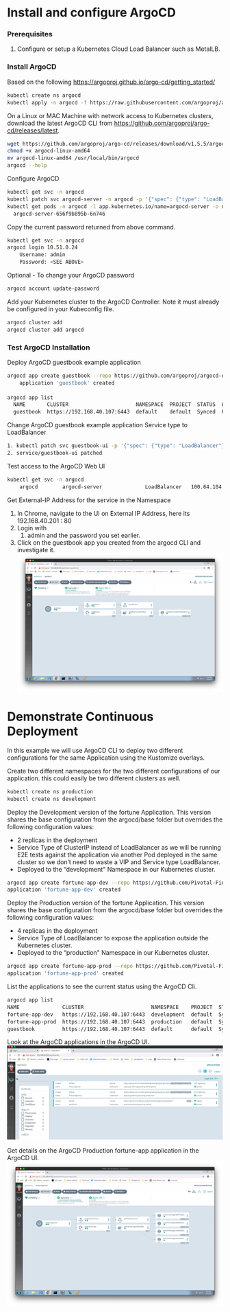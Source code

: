 # Install and configure ArgoCD

### Prerequisites
1. Configure or setup a Kubernetes Cloud Load Balancer such as MetalLB.

### Install ArgoCD
Based on the following https://argoproj.github.io/argo-cd/getting_started/

```bash
kubectl create ns argocd
kubectl apply -n argocd -f https://raw.githubusercontent.com/argoproj/argo-cd/stable/manifests/install.yaml 
```

On a Linux or MAC Machine with network access to Kubernetes clusters,  download the latest ArgoCD CLI from https://github.com/argoproj/argo-cd/releases/latest. 

```bash
wget https://github.com/argoproj/argo-cd/releases/download/v1.5.5/argocd-linux-amd64 .
chmod +x argocd-linux-amd64
mv argocd-linux-amd64 /usr/local/bin/argocd
argocd --help
```

Configure ArgoCD

```bash
kubectl get svc -n argocd
kubectl patch svc argocd-server -n argocd -p '{"spec": {"type": "LoadBalancer"}}'
kubectl get pods -n argocd -l app.kubernetes.io/name=argocd-server -o name | cut -d'/' -f 2
  argocd-server-656f9b895b-6n746
```
Copy the current password returned from above command. 
```bash
kubectl get svc -n argocd
argocd login 10.51.0.24
    Username: admin
    Password: <SEE ABOVE>
```

Optional - To change your ArgoCD password 
```bash
argocd account update-password
```

Add your Kubernetes cluster to the ArgoCD Controller. Note it must already be configured in your Kubeconfig file.
```bash
argocd cluster add
argocd cluster add argocd
```

### Test ArgoCD Installation

Deploy ArgoCD guestbook example application

```bash
argocd app create guestbook --repo https://github.com/argoproj/argocd-example-apps.git --path guestbook --dest-server https://192.168.40.107:6443 --dest-namespace default --sync-policy automated
    application 'guestbook' created
    
argocd app list
  NAME       CLUSTER                      NAMESPACE  PROJECT  STATUS  HEALTH   SYNCPOLICY  CONDITIONS  REPO                                                 PATH       TARGET
  guestbook  https://192.168.40.107:6443  default    default  Synced  Healthy  <none>      <none>      https://github.com/argoproj/argocd-example-apps.git  guestbook
```
Change ArgoCD guestbook example application Service type to LoadBalancer


```bash
1. kubectl patch svc guestbook-ui -p '{"spec": {"type": "LoadBalancer"}}'
2. service/guestbook-ui patched
```
Test access to the ArgoCD Web UI

```bash
kubectl get svc -n argocd
    argocd        argocd-server              LoadBalancer   100.64.104.223   192.168.40.201   80:30962/TCP,443:32173/TCP   33m
```
Get External-IP Address for the   <argocd-server>  service in the <argocd>  Namespace

1. In Chrome, navigate to the UI on External IP Address, here its 192.168.40.201 : 80
2. Login with 
    1. admin and the password you set earlier.
3. Click on the guestbook app you created from the argocd CLI and investigate it.
![Image of App guestbook](../guestbook-app.png)


# Demonstrate Continuous Deployment 

In this example we will use ArgoCD CLI to deploy two different configurations for the same Application using the Kustomize overlays. 

Create two different namespaces for the two different configurations of our application. this could easily be two different clusters as well.

```bash
kubectl create ns production
kubectl create ns development
```

Deploy the Development version of the fortune Application. This version shares the base configuration from the argocd/base folder but overrides the following configuration values:
- 2 replicas in the deployment
- Service Type of ClusterIP instead of LoadBalancer as we will be running E2E tests against the application via another Pod deployed in the same cluster so we don’t need to waste a VIP and Service type LoadBalancer.  
- Deployed to the “development" Namespace in our Kubernetes cluster.

```bash
argocd app create fortune-app-dev --repo https://github.com/Pivotal-Field-Engineering/tkg-lab.git --revision argocd-integration-exercise --path argocd/dev --dest-server https://192.168.40.107:6443 --dest-namespace development --sync-policy automated
application 'fortune-app-dev' created
```
Deploy the Production version of the fortune Application. This version shares the base configuration from the argocd/base folder but overrides the following configuration values:
- 4 replicas in the deployment
- Service Type of LoadBalancer to expose the application outside the Kubernetes cluster.
- Deployed to the “production" Namespace in our Kubernetes cluster.
```bash
argocd app create fortune-app-prod --repo https://github.com/Pivotal-Field-Engineering/tkg-lab.git --revision argocd-integration-exercise --path argocd/production --dest-server https://192.168.40.107:6443 --dest-namespace production --sync-policy automated
application 'fortune-app-prod' created
```
List the applications to see the current status using the ArgoCD Cli.

```bash
argocd app list                                       
NAME              CLUSTER                      NAMESPACE    PROJECT  STATUS  HEALTH       SYNCPOLICY  CONDITIONS  REPO                                                      PATH               TARGET
fortune-app-dev   https://192.168.40.107:6443  development  default  Synced  Progressing  Auto        <none>      https://github.com/Pivotal-Field-Engineering/tkg-lab.git  argocd/dev         argocd-integration-exercise
fortune-app-prod  https://192.168.40.107:6443  production   default  Synced  Progressing  Auto        <none>      https://github.com/Pivotal-Field-Engineering/tkg-lab.git  argocd/production  argocd-integration-exercise
guestbook         https://192.168.40.107:6443  default      default  Synced  Healthy      Auto        <none>      https://github.com/argoproj/argocd-example-apps.git       guestbook
```

Look at the ArgoCD applications in the ArgoCD UI.
![Image of Apps](docs/argocd-apps.png)

Get details on the ArgoCD Production fortune-app application in the ArgoCD UI.
![Image of App Details](docs/argocd-app-details.png)
